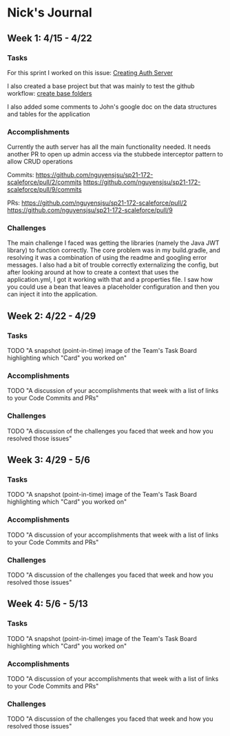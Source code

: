 # Nick's Journal

## Week 1: 4/15 - 4/22

### Tasks

For this sprint I worked on this issue: [Creating Auth Server](https://github.com/nguyensjsu/sp21-172-scaleforce/issues/5)

I also created a base project but that was mainly to test the github workflow: [create base folders](https://github.com/nguyensjsu/sp21-172-scaleforce/issues/1)

I also added some comments to John's google doc on the data structures and tables for the application

### Accomplishments
Currently the auth server has all the main functionality needed. It needs another PR to open up admin access via the stubbede interceptor pattern to allow CRUD operations

Commits: 
https://github.com/nguyensjsu/sp21-172-scaleforce/pull/2/commits
https://github.com/nguyensjsu/sp21-172-scaleforce/pull/9/commits

PRs:
https://github.com/nguyensjsu/sp21-172-scaleforce/pull/2
https://github.com/nguyensjsu/sp21-172-scaleforce/pull/9

### Challenges
The main challenge I faced was getting the libraries (namely the Java JWT library) to function correctly. The core problem was in my build.gradle, and resolving it was a combination of using the readme and googling error messages. 
I also had a bit of trouble correctly externalizing the config, but after looking around at how to create a context that uses the application.yml, I got it working with that and a properties file. I saw how you could use a bean that leaves a placeholder configuration and then you can inject it into the application.


## Week 2: 4/22 - 4/29

### Tasks

TODO "A snapshot (point-in-time) image of the Team's Task Board highlighting
which "Card" you worked on"

### Accomplishments

TODO "A discussion of your accomplishments that week with a list of links to
your Code Commits and PRs"

### Challenges

TODO "A discussion of the challenges you faced that week and how you resolved
those issues"

## Week 3: 4/29 - 5/6

### Tasks

TODO "A snapshot (point-in-time) image of the Team's Task Board highlighting
which "Card" you worked on"

### Accomplishments

TODO "A discussion of your accomplishments that week with a list of links to
your Code Commits and PRs"

### Challenges

TODO "A discussion of the challenges you faced that week and how you resolved
those issues"

## Week 4: 5/6 - 5/13

### Tasks

TODO "A snapshot (point-in-time) image of the Team's Task Board highlighting
which "Card" you worked on"

### Accomplishments

TODO "A discussion of your accomplishments that week with a list of links to
your Code Commits and PRs"

### Challenges

TODO "A discussion of the challenges you faced that week and how you resolved
those issues"
